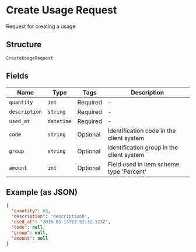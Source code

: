
# Create Usage Request

Request for creating a usage

## Structure

`CreateUsageRequest`

## Fields

| Name | Type | Tags | Description |
|  --- | --- | --- | --- |
| `quantity` | `int` | Required | - |
| `description` | `string` | Required | - |
| `used_at` | `datetime` | Required | - |
| `code` | `string` | Optional | Identification code in the client system |
| `group` | `string` | Optional | identification group in the client system |
| `amount` | `int` | Optional | Field used in item scheme type 'Percent' |

## Example (as JSON)

```json
{
  "quantity": 68,
  "description": "description0",
  "used_at": "2016-03-13T12:52:32.123Z",
  "code": null,
  "group": null,
  "amount": null
}
```

